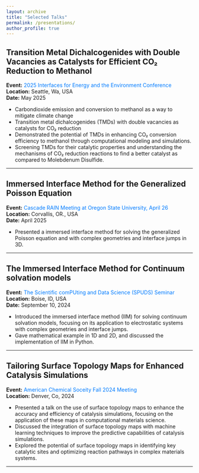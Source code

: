 ```yaml
---
layout: archive
title: "Selected Talks"
permalink: /presentations/
author_profile: true
---
```


## Transition Metal Dichalcogenides with Double Vacancies as Catalysts for Efficient CO₂ Reduction to Methanol  
**Event:** <a href="https://app.jotform.com/251126283167152"
   style="display:inline-block;
          color:#007bff;
          text-decoration:none;
          margin-right:1rem;">
  2025 Interfaces for Energy and the Environment Conference
</a>    
**Location:** Seattle, Wa, USA    
**Date:** May 2025  

- Carbondioxide emission and conversion to methanol as a way to mitigate climate change
- Transition metal dichalcogenides (TMDs) with double vacancies as catalysts for CO₂ reduction
- Demonstrated the potential of TMDs in enhancing CO₂ conversion efficiency to methanol through computational modeling and simulations. 
- Screening TMDs for their catalytic properties and understanding the mechanisms of CO₂ reduction reactions to find a better catalyst as compared to Molebdenum Disulfide.
  
---
## Immersed Interface Method for the Generalized Poisson Equation

**Event:** <a href=" https://sites.google.com/site/cascaderainmeetings/"
   style="display:inline-block;
          color:#007bff;
          text-decoration:none;
          margin-right:1rem;">
  Cascade RAIN Meeting at Oregon State University, April 26
</a>      
**Location:** Corvallis, OR., USA    
**Date:** April 2025 

- Presented a immersed interface method for solving the generalized Poisson equation and with complex geometries and interface jumps in 3D.
  
---
## The Immersed Interface Method for Continuum solvation models
  
**Event:** <a href="https://sites.google.com/boisestate.edu/spuds/home#h.wst0qqe51wrf"
   style="display:inline-block;
          color:#007bff;
          text-decoration:none;
          margin-right:1rem;">
  The Scientific comPUting and Data Science (SPUDS) Seminar
</a>     
**Location:** Boise, ID, USA     
**Date:** September 10, 2024  

- Introduced the immersed interface method (IIM) for solving continuum solvation models, focusing on its application to electrostatic systems with complex geometries and interface jumps.  
- Gave mathematical example in 1D and 2D, and discussed the implementation of IIM in Python.
  
---
##  Tailoring Surface Topology Maps for Enhanced Catalysis Simulations 
**Event:** <a href="https://www.acs.org/pressroom/news-room/meeting-releases-fall-2024.html"
   style="display:inline-block;
          color:#007bff;
          text-decoration:none;
          margin-right:1rem;">
  American Chemical Soceity Fall 2024 Meeting
</a>       
**Location:** Denver, Co, 2024  

- Presented a talk on the use of surface topology maps to enhance the accuracy and efficiency of catalysis simulations, focusing on the application of these maps in computational materials science.
- Discussed the integration of surface topology maps with machine learning techniques to improve the predictive capabilities of catalysis simulations.
- Explored the potential of surface topology maps in identifying key catalytic sites and optimizing reaction pathways in complex materials systems.
---


